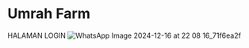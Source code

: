 ﻿# Umrah Farm

HALAMAN LOGIN
![WhatsApp Image 2024-12-16 at 22 08 16_71f6ea2f](https://github.com/user-attachments/assets/b7cb0ab9-f6b1-4b36-9717-0eda0f73549b)

